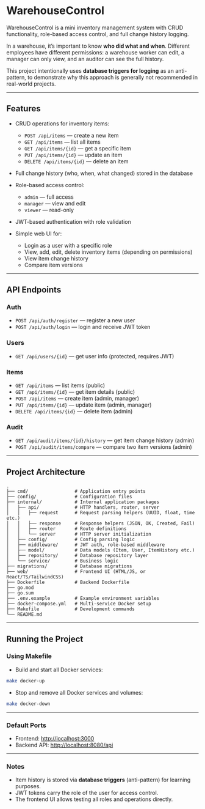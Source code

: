 # WarehouseControl

WarehouseControl is a mini inventory management system with CRUD functionality, role-based access control, and full change history logging.

In a warehouse, it’s important to know **who did what and when**. Different employees have different permissions: a warehouse worker can edit, a manager can only view, and an auditor can see the full history.

This project intentionally uses **database triggers for logging** as an anti-pattern, to demonstrate why this approach is generally not recommended in real-world projects.

---

## Features

* CRUD operations for inventory items:

    * `POST /api/items` — create a new item
    * `GET /api/items` — list all items
    * `GET /api/items/{id}` — get a specific item
    * `PUT /api/items/{id}` — update an item
    * `DELETE /api/items/{id}` — delete an item
* Full change history (who, when, what changed) stored in the database
* Role-based access control:

    * `admin` — full access
    * `manager` — view and edit
    * `viewer` — read-only
* JWT-based authentication with role validation
* Simple web UI for:

    * Login as a user with a specific role
    * View, add, edit, delete inventory items (depending on permissions)
    * View item change history
    * Compare item versions

---

## API Endpoints

### Auth

* `POST /api/auth/register` — register a new user
* `POST /api/auth/login` — login and receive JWT token

### Users

* `GET /api/users/{id}` — get user info (protected, requires JWT)

### Items

* `GET /api/items` — list items (public)
* `GET /api/items/{id}` — get item details (public)
* `POST /api/items` — create item (admin, manager)
* `PUT /api/items/{id}` — update item (admin, manager)
* `DELETE /api/items/{id}` — delete item (admin)

### Audit

* `GET /api/audit/items/{id}/history` — get item change history (admin)
* `POST /api/audit/items/compare` — compare two item versions (admin)

---

## Project Architecture

```
.
├── cmd/                 # Application entry points
├── config/              # Configuration files
├── internal/            # Internal application packages
│   ├── api/             # HTTP handlers, router, server
│   │   ├── request      # Request parsing helpers (UUID, float, time etc.)
│   │   ├── response     # Response helpers (JSON, OK, Created, Fail)
│   │   ├── router       # Route definitions
│   │   └── server       # HTTP server initialization
│   ├── config/          # Config parsing logic
│   ├── middleware/      # JWT auth, role-based middleware
│   ├── model/           # Data models (Item, User, ItemHistory etc.)
│   ├── repository/      # Database repository layer
│   └── service/         # Business logic
├── migrations/          # Database migrations
├── web/                 # Frontend UI (HTML/JS, or React/TS/TailwindCSS)
├── Dockerfile           # Backend Dockerfile
├── go.mod
├── go.sum
├── .env.example         # Example environment variables
├── docker-compose.yml   # Multi-service Docker setup
├── Makefile             # Development commands
└── README.md
```

---

## Running the Project

### Using Makefile

* Build and start all Docker services:

```bash
make docker-up
```

* Stop and remove all Docker services and volumes:

```bash
make docker-down
```

---

### Default Ports

* Frontend: [http://localhost:3000](http://localhost:3000)
* Backend API: [http://localhost:8080/api](http://localhost:8080/api)

---

### Notes

* Item history is stored via **database triggers** (anti-pattern) for learning purposes.
* JWT tokens carry the role of the user for access control.
* The frontend UI allows testing all roles and operations directly.